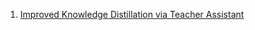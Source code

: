 1. [Improved Knowledge Distillation via Teacher Assistant](1.Improved-Knowledge-Distillation-via-Teacher-Assistant.ipynb)